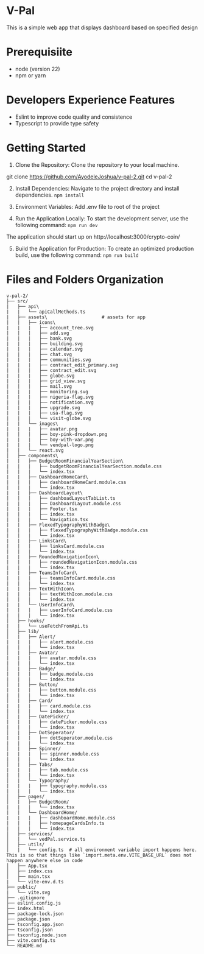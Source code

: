 # V-Pal

This is a simple web app that displays dashboard based on specified design

# Prerequisiite

- node (version 22)
- npm or yarn

# Developers Experience Features

- Eslint to improve code quality and consistence
- Typescript to provide type safety

# Getting Started

1. Clone the Repository:
   Clone the repository to your local machine.

git clone https://github.com/AyodeleJoshua/v-pal-2.git
cd v-pal-2

2. Install Dependencies:
   Navigate to the project directory and install dependencies.
   `npm install`

3. Environment Variables:
   Add .env file to root of the project

4. Run the Application Locally:
   To start the development server, use the following command:
   `npm run dev`

The application should start up on http://localhost:3000/crypto-coin/

5. Build the Application for Production:
   To create an optimized production build, use the following command:
   `npm run build`

# Files and Folders Organization

```
v-pal-2/
├── src/                       
|   ├── api\                   
|   |   └── apiCallMethods.ts
|   ├── assets\                    # assets for app
|   |   ├── icons\
|   |   |   ├── account_tree.svg
|   |   |   ├── add.svg
|   |   |   ├── bank.svg
|   |   |   ├── building.svg
|   |   |   ├── calendar.svg
|   |   |   ├── chat.svg
|   |   |   ├── communities.svg
|   |   |   ├── contract_edit_primary.svg
|   |   |   ├── contract_edit.svg
|   |   |   ├── globe.svg
|   |   |   ├── grid_view.svg
|   |   |   ├── mail.svg
|   |   |   ├── monitoring.svg
|   |   |   ├── nigeria-flag.svg
|   |   |   ├── notification.svg
|   |   |   ├── upgrade.svg
|   |   |   ├── usa-flag.svg
|   |   |   └── visit-globe.svg
|   |   └── images\ 
|   |   |   ├── avatar.png
|   |   |   ├── boy-pink-dropdown.png
|   |   |   ├── boy-with-var.png
|   |   |   └── vendpal-logo.png
|   |   └── react.svg
│   ├── components\
|   |   ├── BudgetRoomFinancialYearSection\ 
|   |   |   ├── budgetRoomFinancialYearSection.module.css 
|   |   |   └── index.tsx
|   |   ├── DashboardHomeCard\ 
|   |   |   ├── dashboardHomeCard.module.css 
|   |   |   └── index.tsx 
|   |   ├── DashboardLayout\
|   |   |   ├── dashboadLayoutTabList.ts
|   |   |   ├── DashboardLayout.module.css 
|   |   |   ├── Footer.tsx
|   |   |   ├── index.tsx
|   |   |   └── Navigation.tsx   
|   |   ├── FlexedTypographyWithBadge\    
|   |   |   ├── flexedTypographyWithBadge.module.css
|   |   |   └── index.tsx 
|   |   ├── LinksCard\   
|   |   |   ├── linksCard.module.css
|   |   |   └── index.tsx    
|   |   ├── RoundedNavigationIcon\     
|   |   |   ├── roundedNavigationIcon.module.css
|   |   |   └── index.tsx     
|   |   ├── TeamsInfoCard\    
|   |   |   ├── teamsInfoCard.module.css
|   |   |   └── index.tsx    
|   |   ├── TextWithIcon\     
|   |   |   ├── textWithIcon.module.css 
|   |   |   └── index.tsx   
|   |   └── UserInfoCard\       
|   |   |   ├── userInfoCard.module.css
|   |   |   └── index.tsx    
│   ├── hooks/     
|   |   └── useFetchFromApi.ts      
│   ├── lib/          
│   |   ├── Alert/          
|   |   |   ├── alert.module.css  
|   |   |   └── index.tsx     
│   |   ├── Avatar/          
|   |   |   ├── avatar.module.css  
|   |   |   └── index.tsx     
│   |   ├── Badge/          
|   |   |   ├── badge.module.css  
|   |   |   └── index.tsx     
│   |   ├── Button/          
|   |   |   ├── button.module.css  
|   |   |   └── index.tsx     
│   |   ├── Card/          
|   |   |   ├── card.module.css  
|   |   |   └── index.tsx     
│   |   ├── DatePicker/          
|   |   |   ├── datePicker.module.css  
|   |   |   └── index.tsx     
│   |   ├── DotSeperator/          
|   |   |   ├── dotSeperator.module.css  
|   |   |   └── index.tsx     
│   |   ├── Spinner/          
|   |   |   ├── spinner.module.css  
|   |   |   └── index.tsx     
│   |   ├── Tabs/          
|   |   |   ├── tab.module.css  
|   |   |   └── index.tsx     
│   |   └── Typography/          
|   |   |   ├── typography.module.css  
|   |   |   └── index.tsx     
│   ├── pages/                 
│   |   ├── BudgetRoom/             
|   |   |   └── index.tsx    
|   |   └── DashboardHome/
|   |   |   ├── dashboardHome.module.css
|   |   |   ├── homepageCardsInfo.ts
|   |   |   └── index.tsx
│   ├── services/              
│   |   └── vedPal.service.ts 
│   ├── utils/                 
│   |   └── config.ts  # all environment variable import happens here. This is so that things like `import.meta.env.VITE_BASE_URL` does not happen anywhere else in code
│   ├── App.tsx            
│   ├── index.css            
│   ├── main.tsx            
|   └── vite-env.d.ts        
├── public/                   
|   └── vite.svg              
├── .gitignore                
├── eslint.config.js         
├── index.html           
├── package-lock.json
├── package.json             
├── tsconfig.app.json     
├── tsconfig.json            
├── tsconfig.node.json        
├── vite.config.ts        
└── README.md           
```
